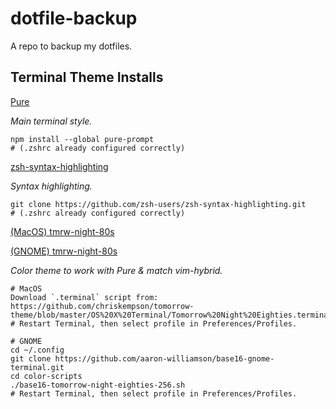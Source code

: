 # dotfile-backup

A repo to backup my dotfiles.

## Terminal Theme Installs

[Pure](https://github.com/sindresorhus/pure)

*Main terminal style.*
```
npm install --global pure-prompt
# (.zshrc already configured correctly)
```

[zsh-syntax-highlighting](https://github.com/zsh-users/zsh-syntax-highlighting)

*Syntax highlighting.*
```
git clone https://github.com/zsh-users/zsh-syntax-highlighting.git
# (.zshrc already configured correctly)
```

[(MacOS) tmrw-night-80s](https://github.com/chriskempson/tomorrow-theme/tree/master/OS%20X%20Terminal)

[(GNOME) tmrw-night-80s](https://github.com/aaron-williamson/base16-gnome-terminal)

*Color theme to work with Pure & match vim-hybrid.*
```
# MacOS
Download `.terminal` script from: https://github.com/chriskempson/tomorrow-theme/blob/master/OS%20X%20Terminal/Tomorrow%20Night%20Eighties.terminal
# Restart Terminal, then select profile in Preferences/Profiles.

# GNOME
cd ~/.config
git clone https://github.com/aaron-williamson/base16-gnome-terminal.git
cd color-scripts
./base16-tomorrow-night-eighties-256.sh
# Restart Terminal, then select profile in Preferences/Profiles.
```


